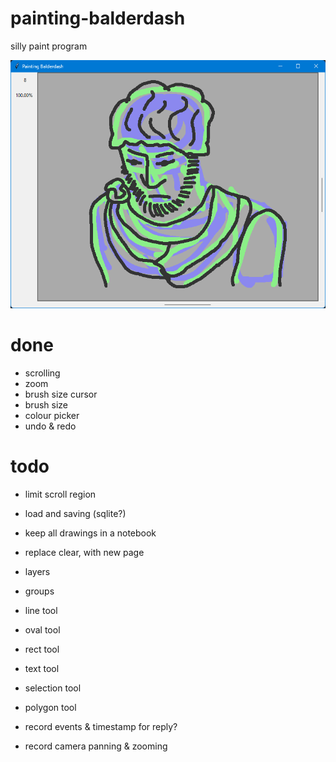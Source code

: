 # painting-balderdash
silly paint program

![screenshot of a face](/screenshots/Screenshot%202024-05-25%20183958.png?raw=true)

# done

* scrolling
* zoom
* brush size cursor
* brush size
* colour picker
* undo & redo


# todo

* limit scroll region

* load and saving (sqlite?)
* keep all drawings in a notebook
* replace clear, with new page

* layers
* groups

* line tool
* oval tool
* rect tool
* text tool
* selection tool
* polygon tool

* record events & timestamp for reply?

* record camera panning & zooming

